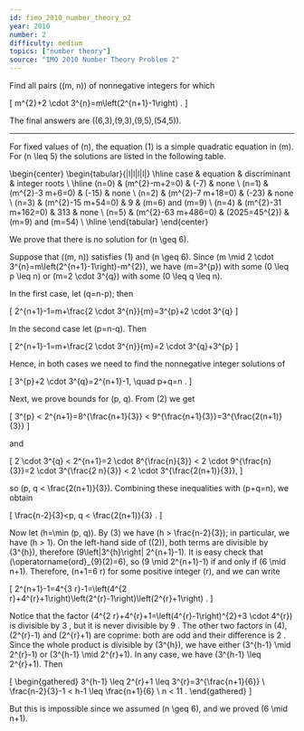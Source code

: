 ```yaml
---
id: fimo_2010_number_theory_p2
year: 2010
number: 2
difficulty: medium
topics: ["number theory"]
source: "IMO 2010 Number Theory Problem 2"
---
```


Find all pairs \((m, n)\) of nonnegative integers for which

\[
m^{2}+2 \cdot 3^{n}=m\left(2^{n+1}-1\right) .
\]

The final answers are \((6,3),(9,3),(9,5),(54,5)\).

---
For fixed values of \(n\), the equation (1) is a simple quadratic equation in \(m\). For \(n \leq 5\) the solutions are listed in the following table.

\begin{center}
\begin{tabular}{|l|l|l|l|}
\hline
case & equation & discriminant & integer roots \\
\hline
\(n=0\) & \(m^{2}-m+2=0\) & \(-7\) & none \\
\(n=1\) & \(m^{2}-3 m+6=0\) & \(-15\) & none \\
\(n=2\) & \(m^{2}-7 m+18=0\) & \(-23\) & none \\
\(n=3\) & \(m^{2}-15 m+54=0\) & 9 & \(m=6\) and \(m=9\) \\
\(n=4\) & \(m^{2}-31 m+162=0\) & 313 & none \\
\(n=5\) & \(m^{2}-63 m+486=0\) & \(2025=45^{2}\) & \(m=9\) and \(m=54\) \\
\hline
\end{tabular}
\end{center}

We prove that there is no solution for \(n \geq 6\).

Suppose that \((m, n)\) satisfies (1) and \(n \geq 6\). Since \(m \mid 2 \cdot 3^{n}=m\left(2^{n+1}-1\right)-m^{2}\), we have \(m=3^{p}\) with some \(0 \leq p \leq n\) or \(m=2 \cdot 3^{q}\) with some \(0 \leq q \leq n\).

In the first case, let \(q=n-p\); then

\[
2^{n+1}-1=m+\frac{2 \cdot 3^{n}}{m}=3^{p}+2 \cdot 3^{q}
\]

In the second case let \(p=n-q\). Then

\[
2^{n+1}-1=m+\frac{2 \cdot 3^{n}}{m}=2 \cdot 3^{q}+3^{p}
\]

Hence, in both cases we need to find the nonnegative integer solutions of

\[
3^{p}+2 \cdot 3^{q}=2^{n+1}-1, \quad p+q=n .
\]

Next, we prove bounds for \(p, q\). From (2) we get

\[
3^{p} < 2^{n+1}=8^{\frac{n+1}{3}} < 9^{\frac{n+1}{3}}=3^{\frac{2(n+1)}{3}}
\]

and

\[
2 \cdot 3^{q} < 2^{n+1}=2 \cdot 8^{\frac{n}{3}} < 2 \cdot 9^{\frac{n}{3}}=2 \cdot 3^{\frac{2 n}{3}} < 2 \cdot 3^{\frac{2(n+1)}{3}},
\]

so \(p, q < \frac{2(n+1)}{3}\). Combining these inequalities with \(p+q=n\), we obtain

\[
\frac{n-2}{3}<p, q < \frac{2(n+1)}{3} .
\]

Now let \(h=\min (p, q)\). By (3) we have \(h > \frac{n-2}{3}\); in particular, we have \(h > 1\). On the left-hand side of \((2)\), both terms are divisible by \(3^{h}\), therefore \(9\left|3^{h}\right| 2^{n+1}-1\). It is easy check that \(\operatorname{ord}_{9}(2)=6\), so \(9 \mid 2^{n+1}-1\) if and only if \(6 \mid n+1\). Therefore, \(n+1=6 r\) for some positive integer \(r\), and we can write

\[
2^{n+1}-1=4^{3 r}-1=\left(4^{2 r}+4^{r}+1\right)\left(2^{r}-1\right)\left(2^{r}+1\right) .
\]

Notice that the factor \(4^{2 r}+4^{r}+1=\left(4^{r}-1\right)^{2}+3 \cdot 4^{r}\) is divisible by 3 , but it is never divisible by 9 . The other two factors in (4), \(2^{r}-1\) and \(2^{r}+1\) are coprime: both are odd and their difference is 2 . Since the whole product is divisible by \(3^{h}\), we have either \(3^{h-1} \mid 2^{r}-1\) or \(3^{h-1} \mid 2^{r}+1\). In any case, we have \(3^{h-1} \leq 2^{r}+1\). Then

\[
\begin{gathered}
3^{h-1} \leq 2^{r}+1 \leq 3^{r}=3^{\frac{n+1}{6}} \\
\frac{n-2}{3}-1 < h-1 \leq \frac{n+1}{6} \\
n < 11 .
\end{gathered}
\]

But this is impossible since we assumed \(n \geq 6\), and we proved \(6 \mid n+1\).
